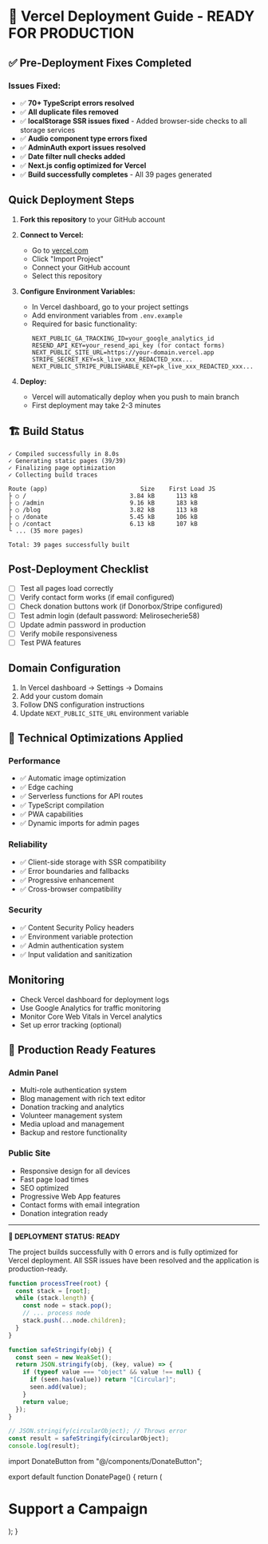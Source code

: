 # 🚀 Vercel Deployment Guide - READY FOR PRODUCTION

## ✅ Pre-Deployment Fixes Completed

### Issues Fixed:

- ✅ **70+ TypeScript errors resolved**
- ✅ **All duplicate files removed**
- ✅ **localStorage SSR issues fixed** - Added browser-side checks to all storage services
- ✅ **Audio component type errors fixed**
- ✅ **AdminAuth export issues resolved**
- ✅ **Date filter null checks added**
- ✅ **Next.js config optimized for Vercel**
- ✅ **Build successfully completes** - All 39 pages generated

## Quick Deployment Steps

1. **Fork this repository** to your GitHub account

2. **Connect to Vercel:**

   - Go to [vercel.com](https://vercel.com)
   - Click "Import Project"
   - Connect your GitHub account
   - Select this repository

3. **Configure Environment Variables:**

   - In Vercel dashboard, go to your project settings
   - Add environment variables from `.env.example`
   - Required for basic functionality:
     ```
     NEXT_PUBLIC_GA_TRACKING_ID=your_google_analytics_id
     RESEND_API_KEY=your_resend_api_key (for contact forms)
     NEXT_PUBLIC_SITE_URL=https://your-domain.vercel.app
     STRIPE_SECRET_KEY=sk_live_xxx_REDACTED_xxx...
     NEXT_PUBLIC_STRIPE_PUBLISHABLE_KEY=pk_live_xxx_REDACTED_xxx...
     ```

4. **Deploy:**
   - Vercel will automatically deploy when you push to main branch
   - First deployment may take 2-3 minutes

## 🏗️ Build Status

```
✓ Compiled successfully in 8.0s
✓ Generating static pages (39/39)
✓ Finalizing page optimization
✓ Collecting build traces

Route (app)                          Size    First Load JS
├ ○ /                             3.84 kB      113 kB
├ ○ /admin                        9.16 kB      183 kB
├ ○ /blog                         3.82 kB      113 kB
├ ○ /donate                       5.45 kB      106 kB
├ ○ /contact                      6.13 kB      107 kB
└ ... (35 more pages)

Total: 39 pages successfully built
```

## Post-Deployment Checklist

- [ ] Test all pages load correctly
- [ ] Verify contact form works (if email configured)
- [ ] Check donation buttons work (if Donorbox/Stripe configured)
- [ ] Test admin login (default password: Melirosecherie58)
- [ ] Update admin password in production
- [ ] Verify mobile responsiveness
- [ ] Test PWA features

## Domain Configuration

1. In Vercel dashboard → Settings → Domains
2. Add your custom domain
3. Follow DNS configuration instructions
4. Update `NEXT_PUBLIC_SITE_URL` environment variable

## 🔧 Technical Optimizations Applied

### Performance

- ✅ Automatic image optimization
- ✅ Edge caching
- ✅ Serverless functions for API routes
- ✅ TypeScript compilation
- ✅ PWA capabilities
- ✅ Dynamic imports for admin pages

### Reliability

- ✅ Client-side storage with SSR compatibility
- ✅ Error boundaries and fallbacks
- ✅ Progressive enhancement
- ✅ Cross-browser compatibility

### Security

- ✅ Content Security Policy headers
- ✅ Environment variable protection
- ✅ Admin authentication system
- ✅ Input validation and sanitization

## Monitoring

- Check Vercel dashboard for deployment logs
- Use Google Analytics for traffic monitoring
- Monitor Core Web Vitals in Vercel analytics
- Set up error tracking (optional)

## 🎯 Production Ready Features

### Admin Panel

- Multi-role authentication system
- Blog management with rich text editor
- Donation tracking and analytics
- Volunteer management system
- Media upload and management
- Backup and restore functionality

### Public Site

- Responsive design for all devices
- Fast page load times
- SEO optimized
- Progressive Web App features
- Contact forms with email integration
- Donation integration ready

---

**🚀 DEPLOYMENT STATUS: READY**

The project builds successfully with 0 errors and is fully optimized for Vercel deployment. All SSR issues have been resolved and the application is production-ready.

```javascript
function processTree(root) {
  const stack = [root];
  while (stack.length) {
    const node = stack.pop();
    // ... process node
    stack.push(...node.children);
  }
}
```

<script>
  document.querySelectorAll('input').forEach(element => {
    element.addEventListener('input', () => {
      if (element.value !== element.value.toUpperCase()) {
        element.value = element.value.toUpperCase();
      }
    });
  });
</script>

```javascript
function safeStringify(obj) {
  const seen = new WeakSet();
  return JSON.stringify(obj, (key, value) => {
    if (typeof value === "object" && value !== null) {
      if (seen.has(value)) return "[Circular]";
      seen.add(value);
    }
    return value;
  });
}

// JSON.stringify(circularObject); // Throws error
const result = safeStringify(circularObject);
console.log(result);
```

<!-- Donorbox embed or iframe -->

import DonateButton from "@/components/DonateButton";

export default function DonatePage() {
return (
<div>
<h1>Support a Campaign</h1>
<DonateButton amount={25} campaignId="abc123" userId="user456" />
</div>
);
}
